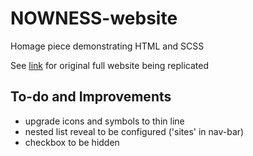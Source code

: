 # NOWNESS-website

Homage piece demonstrating HTML and SCSS

See [link](https://www.nowness.com/) for original full website being replicated

## To-do and Improvements

- upgrade icons and symbols to thin line
- nested list reveal to be configured ('sites' in nav-bar)
- checkbox to be hidden
